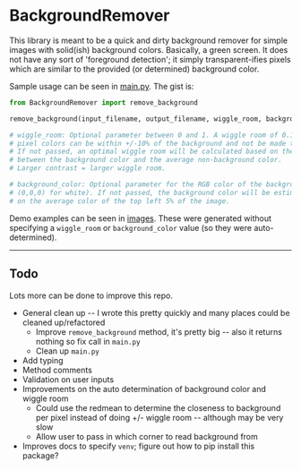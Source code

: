 # BackgroundRemover
This library is meant to be a quick and dirty background remover for simple images with solid(ish) background colors. Basically, a green screen. It does not have any sort of 'foreground detection'; it simply transparent-ifies pixels which are similar to the provided (or determined) background color.

Sample usage can be seen in [main.py](https://github.com/oversizedcanoe/BackgroundRemover/blob/main/main.py). The gist is:

```python
from BackgroundRemover import remove_background

remove_background(input_filename, output_filename, wiggle_room, background_color)

# wiggle_room: Optional parameter between 0 and 1. A wiggle room of 0.1 means that
# pixel colors can be within +/-10% of the background and not be made transparent.
# If not passed, an optimal wiggle room will be calculated based on the contrast
# between the background color and the average non-background color.
# Larger contrast = larger wiggle room.

# background_color: Optional parameter for the RGB color of the background (i.e.
# (0,0,0) for white). If not passed, the background color will be estimated based
# on the average color of the top left 5% of the image. 
```

Demo examples can be seen in [images](https://github.com/oversizedcanoe/BackgroundRemover/tree/main/images). These were generated without specifying a `wiggle_room` or `background_color` value (so they were auto-determined).

---
## Todo
Lots more can be done to improve this repo. 
 - General clean up -- I wrote this pretty quickly and many places could be cleaned up/refactored
   - Improve `remove_background` method, it's pretty big -- also it returns nothing so fix call in `main.py`
   - Clean up `main.py`
 - Add typing
 - Method comments
 - Validation on user inputs
 - Improvements on the auto determination of background color and wiggle room
   - Could use the redmean to determine the closeness to background per pixel instead of doing +/- wiggle room -- although may be very slow
   - Allow user to pass in which corner to read background from
 - Improves docs to specify `venv`; figure out how to pip install this package?